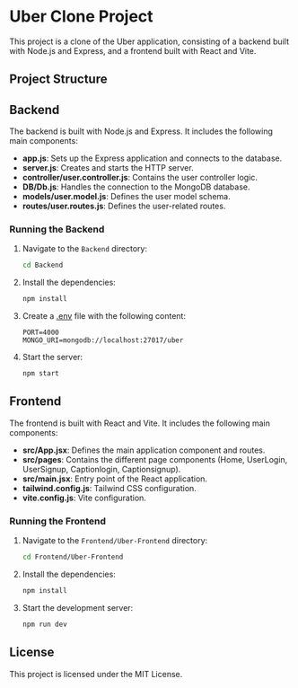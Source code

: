 # Uber Clone Project

This project is a clone of the Uber application, consisting of a backend built with Node.js and Express, and a frontend built with React and Vite.

## Project Structure

  ## Backend

The backend is built with Node.js and Express. It includes the following main components:

- **app.js**: Sets up the Express application and connects to the database.
- **server.js**: Creates and starts the HTTP server.
- **controller/user.controller.js**: Contains the user controller logic.
- **DB/Db.js**: Handles the connection to the MongoDB database.
- **models/user.model.js**: Defines the user model schema.
- **routes/user.routes.js**: Defines the user-related routes.

### Running the Backend

1. Navigate to the `Backend` directory:
    ```sh
    cd Backend
    ```

2. Install the dependencies:
    ```sh
    npm install
    ```

3. Create a [.env](http://_vscodecontentref_/24) file with the following content:
    ```
    PORT=4000
    MONGO_URI=mongodb://localhost:27017/uber
    ```

4. Start the server:
    ```sh
    npm start
    ```

## Frontend

The frontend is built with React and Vite. It includes the following main components:

- **src/App.jsx**: Defines the main application component and routes.
- **src/pages**: Contains the different page components (Home, UserLogin, UserSignup, Captionlogin, Captionsignup).
- **src/main.jsx**: Entry point of the React application.
- **tailwind.config.js**: Tailwind CSS configuration.
- **vite.config.js**: Vite configuration.

### Running the Frontend

1. Navigate to the `Frontend/Uber-Frontend` directory:
    ```sh
    cd Frontend/Uber-Frontend
    ```

2. Install the dependencies:
    ```sh
    npm install
    ```

3. Start the development server:
    ```sh
    npm run dev
    ```

## License

This project is licensed under the MIT License.
                
                
                
        
        